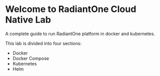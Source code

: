 # Welcome to RadiantOne Cloud Native Lab

A complete guide to run RadiantOne platform in docker and kubernetes.

This lab is divided into four sections:

* Docker
* Docker Compose
* Kubernetes
* Helm